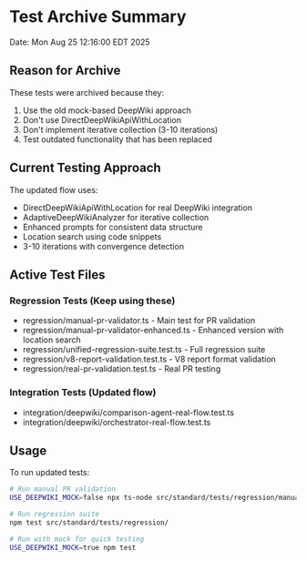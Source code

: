 # Test Archive Summary
Date: Mon Aug 25 12:16:00 EDT 2025

## Reason for Archive
These tests were archived because they:
1. Use the old mock-based DeepWiki approach
2. Don't use DirectDeepWikiApiWithLocation
3. Don't implement iterative collection (3-10 iterations)
4. Test outdated functionality that has been replaced

## Current Testing Approach
The updated flow uses:
- DirectDeepWikiApiWithLocation for real DeepWiki integration
- AdaptiveDeepWikiAnalyzer for iterative collection
- Enhanced prompts for consistent data structure
- Location search using code snippets
- 3-10 iterations with convergence detection

## Active Test Files
### Regression Tests (Keep using these)
- regression/manual-pr-validator.ts - Main test for PR validation
- regression/manual-pr-validator-enhanced.ts - Enhanced version with location search
- regression/unified-regression-suite.test.ts - Full regression suite
- regression/v8-report-validation.test.ts - V8 report format validation
- regression/real-pr-validation.test.ts - Real PR testing

### Integration Tests (Updated flow)
- integration/deepwiki/comparison-agent-real-flow.test.ts
- integration/deepwiki/orchestrator-real-flow.test.ts

## Usage
To run updated tests:
```bash
# Run manual PR validation
USE_DEEPWIKI_MOCK=false npx ts-node src/standard/tests/regression/manual-pr-validator.ts <PR_URL>

# Run regression suite
npm test src/standard/tests/regression/

# Run with mock for quick testing
USE_DEEPWIKI_MOCK=true npm test
```
